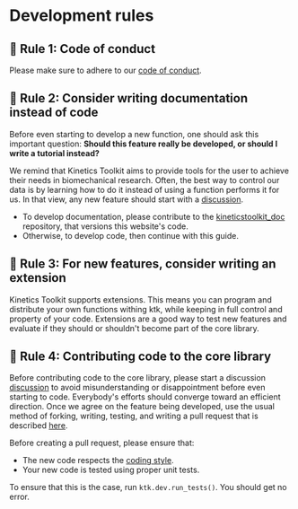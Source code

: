 # Development rules

## 📄 Rule 1: Code of conduct

Please make sure to adhere to our [code of conduct](dev_code_of_conduct.md).

## 📄 Rule 2: Consider writing documentation instead of code

Before even starting to develop a new function, one should ask this important question: **Should this feature really be developed, or should I write a tutorial instead?**

We remind that Kinetics Toolkit aims to provide tools for the user to achieve their needs in biomechanical research. Often, the best way to control our data is by learning how to do it instead of using a function performs it for us. In that view, any new feature should start with a [discussion](https://github.com/felixchenier/kineticstoolkit/discussions).

- To develop documentation, please contribute to the [kineticstoolkit_doc](https://github.com/felixchenier/kineticstoolkit_doc) repository, that versions this website's code.
- Otherwise, to develop code, then continue with this guide.

## 📄 Rule 3: For new features, consider writing an extension

Kinetics Toolkit supports extensions. This means you can program and distribute your own functions withing ktk, while keeping in full control and property of your code. Extensions are a good way to test new features and evaluate if they should or shouldn't become part of the core library.

## 📄 Rule 4: Contributing code to the core library

Before contributing code to the core library, please start a discussion [discussion](https://github.com/felixchenier/kineticstoolkit/discussions) to avoid misunderstanding or disappointment before even starting to code. Everybody's efforts should converge toward an efficient direction. Once we agree on the feature being developed, use the usual method of forking, writing, testing, and writing a pull request that is described [here](https://docs.github.com/en/pull-requests/collaborating-with-pull-requests/getting-started/about-collaborative-development-models).

Before creating a pull request, please ensure that:

- The new code respects the [coding style](dev_coding_style.md).
- Your new code is tested using proper unit tests.

To ensure that this is the case, run `ktk.dev.run_tests()`. You should get no error.
